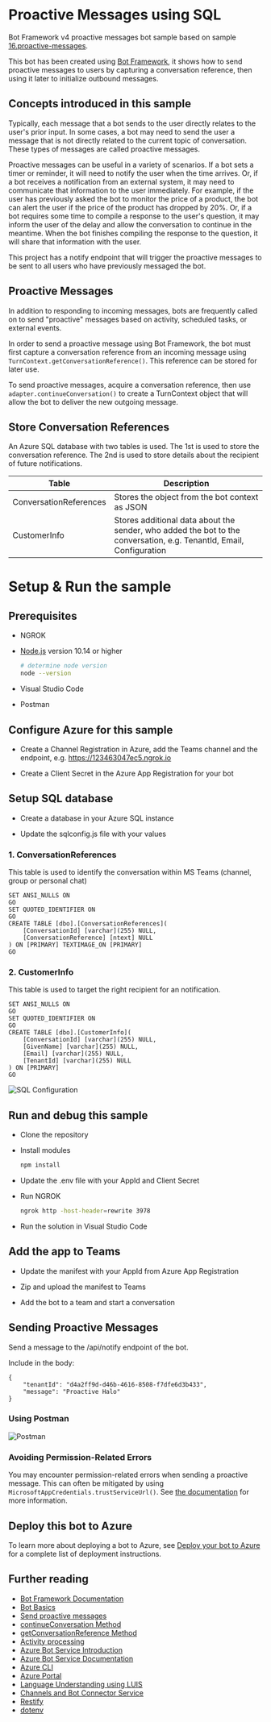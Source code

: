 # Proactive Messages using SQL

Bot Framework v4 proactive messages bot sample based on sample [16.proactive-messages](https://github.com/microsoft/BotBuilder-Samples/tree/main/samples/javascript_nodejs/16.proactive-messages).

This bot has been created using [Bot Framework](https://dev.botframework.com), it shows how to send proactive messages to users by capturing a conversation reference, then using it later to initialize outbound messages.

## Concepts introduced in this sample

Typically, each message that a bot sends to the user directly relates to the user's prior input. In some cases, a bot may need to send the user a message that is not directly related to the current topic of conversation. These types of messages are called proactive messages.

Proactive messages can be useful in a variety of scenarios. If a bot sets a timer or reminder, it will need to notify the user when the time arrives. Or, if a bot receives a notification from an external system, it may need to communicate that information to the user immediately. For example, if the user has previously asked the bot to monitor the price of a product, the bot can alert the user if the price of the product has dropped by 20%. Or, if a bot requires some time to compile a response to the user's question, it may inform the user of the delay and allow the conversation to continue in the meantime. When the bot finishes compiling the response to the question, it will share that information with the user.

This project has a notify endpoint that will trigger the proactive messages to be sent to
all users who have previously messaged the bot.

## Proactive Messages

In addition to responding to incoming messages, bots are frequently called on to send "proactive" messages based on activity, scheduled tasks, or external events.

In order to send a proactive message using Bot Framework, the bot must first capture a conversation reference from an incoming message using `TurnContext.getConversationReference()`. This reference can be stored for later use.

To send proactive messages, acquire a conversation reference, then use `adapter.continueConversation()` to create a TurnContext object that will allow the bot to deliver the new outgoing message.

## Store Conversation References

An Azure SQL database with two tables is used. The 1st is used to store the conversation reference. The 2nd is used to store details about the recipient of future notifications.

|Table|Description|
|-----|-----------|
| ConversationReferences | Stores the object from the bot context as JSON |
| CustomerInfo | Stores additional data about the sender, who added the bot to the conversation, e.g. TenantId, Email, Configuration |

# Setup & Run the sample

## Prerequisites

- NGROK

- [Node.js](https://nodejs.org) version 10.14 or higher

    ```bash
    # determine node version
    node --version
    ```

- Visual Studio Code

- Postman

## Configure Azure for this sample

- Create a Channel Registration in Azure, add the Teams channel and the endpoint, e.g. https://123463047ec5.ngrok.io

- Create a Client Secret in the Azure App Registration for your bot 

## Setup SQL database

- Create a database in your Azure SQL instance

- Update the sqlconfig.js file with your values

### 1. ConversationReferences

This table is used to identify the conversation within MS Teams (channel, group or personal chat)

```
SET ANSI_NULLS ON
GO
SET QUOTED_IDENTIFIER ON
GO
CREATE TABLE [dbo].[ConversationReferences](
	[ConversationId] [varchar](255) NULL,
	[ConversationReference] [ntext] NULL
) ON [PRIMARY] TEXTIMAGE_ON [PRIMARY]
GO
```

### 2. CustomerInfo

This table is used to target the right recipient for an notification.

```
SET ANSI_NULLS ON
GO
SET QUOTED_IDENTIFIER ON
GO
CREATE TABLE [dbo].[CustomerInfo](
	[ConversationId] [varchar](255) NULL,
	[GivenName] [varchar](255) NULL,
	[Email] [varchar](255) NULL,
	[TenantId] [varchar](255) NULL
) ON [PRIMARY]
GO
```

![SQL Configuration](./docs/SQL.jpg)

## Run and debug this sample

- Clone the repository

- Install modules

    ```bash
    npm install
    ```

- Update the .env file with your AppId and Client Secret

- Run NGROK

    ```bash
    ngrok http -host-header=rewrite 3978
    ```

- Run the solution in Visual Studio Code

## Add the app to Teams

- Update the manifest with your AppId from Azure App Registration

- Zip and upload the manifest to Teams

- Add the bot to a team and start a conversation

## Sending Proactive Messages

Send a message to the /api/notify endpoint of the bot.

Include in the body:

```
{
    "tenantId": "d4a2ff9d-d46b-4616-8508-f7dfe6d3b433",
    "message": "Proactive Halo"
}
```

### Using Postman

![Postman](./docs/Postman.jpg)

### Avoiding Permission-Related Errors

You may encounter permission-related errors when sending a proactive message. This can often be mitigated by using `MicrosoftAppCredentials.trustServiceUrl()`. See [the documentation](https://docs.microsoft.com/en-us/azure/bot-service/bot-builder-howto-proactive-message?view=azure-bot-service-4.0&tabs=javascript#avoiding-401-unauthorized-errors) for more information.

## Deploy this bot to Azure

To learn more about deploying a bot to Azure, see [Deploy your bot to Azure](https://aka.ms/azuredeployment) for a complete list of deployment instructions.

## Further reading

- [Bot Framework Documentation](https://docs.botframework.com)
- [Bot Basics](https://docs.microsoft.com/azure/bot-service/bot-builder-basics?view=azure-bot-service-4.0)
- [Send proactive messages](https://docs.microsoft.com/en-us/azure/bot-service/bot-builder-howto-proactive-message?view=azure-bot-service-4.0&tabs=js)
- [continueConversation Method](https://docs.microsoft.com/en-us/javascript/api/botbuilder/botframeworkadapter#continueconversation)
- [getConversationReference Method](https://docs.microsoft.com/en-us/javascript/api/botbuilder-core/turncontext#getconversationreference)
- [Activity processing](https://docs.microsoft.com/en-us/azure/bot-service/bot-builder-concept-activity-processing?view=azure-bot-service-4.0)
- [Azure Bot Service Introduction](https://docs.microsoft.com/azure/bot-service/bot-service-overview-introduction?view=azure-bot-service-4.0)
- [Azure Bot Service Documentation](https://docs.microsoft.com/azure/bot-service/?view=azure-bot-service-4.0)
- [Azure CLI](https://docs.microsoft.com/cli/azure/?view=azure-cli-latest)
- [Azure Portal](https://portal.azure.com)
- [Language Understanding using LUIS](https://docs.microsoft.com/en-us/azure/cognitive-services/luis/)
- [Channels and Bot Connector Service](https://docs.microsoft.com/en-us/azure/bot-service/bot-concepts?view=azure-bot-service-4.0)
- [Restify](https://www.npmjs.com/package/restify)
- [dotenv](https://www.npmjs.com/package/dotenv)

